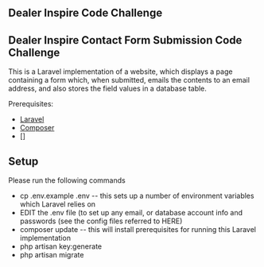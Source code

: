 <p align=center><h2>Dealer Inspire Code Challenge</h2>
</p>

## Dealer Inspire Contact Form Submission Code Challenge 

This is a Laravel implementation of a website, which displays a page containing a form which,
when submitted, emails the contents to an email address, and also stores the field values
in a database table.

Prerequisites:
- [Laravel](https://laravel.com/)
- [Composer]()
- []

## Setup

Please run the following commands

- cp .env.example .env
-- this sets up a number of environment variables which Laravel relies on
- EDIT the .env file (to set up any email, or database account info and passwords (see the config files referred to
HERE)
- composer update
-- this will install prerequisites for running this Laravel implementation
- php artisan key:generate
- php artisan migrate

